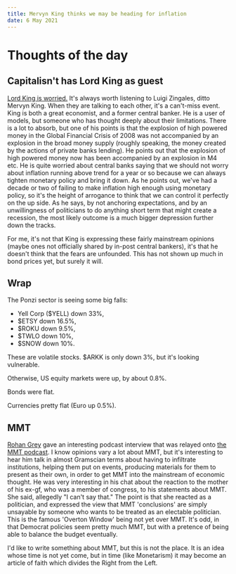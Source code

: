 ```yaml
---
title: Mervyn King thinks we may be heading for inflation
date: 6 May 2021
---
```


# Thoughts of the day

## Capitalisn't has Lord King as guest

[Lord King is worried.](https://www.capitalisnt.com/episodes/worried-about-inflation-so-is-fmr-central-banker-mervyn-king)
It's always worth listening to Luigi Zingales, ditto Mervyn King. 
When they are talking to each other, it's a can't-miss event.
King is both a great economist, and a former central banker.
He is a user of models, but someone who has thought deeply about their limitations. 
There is a lot to absorb, but one of his points is that the explosion of high powered money in the Global Financial Crisis of 2008 was not accompanied by an explosion in the broad money supply (roughly speaking, the money created by the actions of private banks lending).
He points out that the explosion of high powered money now has been accompanied by an explosion in M4 etc.
He is quite worried about central banks saying that we should not worry about inflation running above trend for a year or so because we can always tighten monetary policy and bring it down. 
As he points out, we've had a decade or two of failing to make inflation high enough using monetary policy, so it's the height of arrogance to think that we can control it perfectly on the up side. 
As he says, by not anchoring expectations, and by an unwillingness of politicians to do anything short term that might create a recession, 
the most likely outcome is a much bigger depression further down the tracks.

For me, it's not that King is expressing these fairly mainstream opinions (maybe ones not officially shared by in-post central bankers), it's that he doesn't think that the fears are unfounded. 
This has not shown up much in bond prices yet, but surely it will.

## Wrap

The Ponzi sector is seeing some big falls:

- Yell Corp ($YELL) down 33%,
- $ETSY down 16.5%,
- $ROKU down 9.5%,
- $TWLO down 10%,
- $SNOW down 10%.

These are volatile stocks. $ARKK is only down 3%, but it's looking vulnerable.

Otherwise, US equity markets were up, by about 0.8%.

Bonds were flat.

Currencies pretty flat (Euro up 0.5%).

## MMT

[Rohan Grey](https://twitter.com/rohangrey) gave an interesting podcast interview that was relayed onto [the MMT podcast](https://twitter.com/MMTpodcast). 
I know opinions vary a lot about MMT, but it's interesting to hear him talk in almost Gramscian terms about having to infiltrate institutions, helping them put on events, producing materials for them to present as their own, in order to get MMT into the mainstream of economic thought. 
He was very interesting in his chat about the reaction to the mother of his ex-gf, who was a member of congress, to his statements about MMT. She said, allegedly "I can't say that." The point is that she reacted as a politician, and expressed the view that MMT 'conclusions' are simply unsayable by someone who wants to be treated as an electable politician. This is the famous 'Overton Window' being not yet over MMT. 
It's odd, in that Democrat policies seem pretty much MMT, but with a pretence of being able to balance the budget eventually.

I'd like to write something about MMT, but this is not the place. It is an idea whose time is not yet come, but in time (like Monetarism) it may become an article of faith which divides the Right from the Left.



